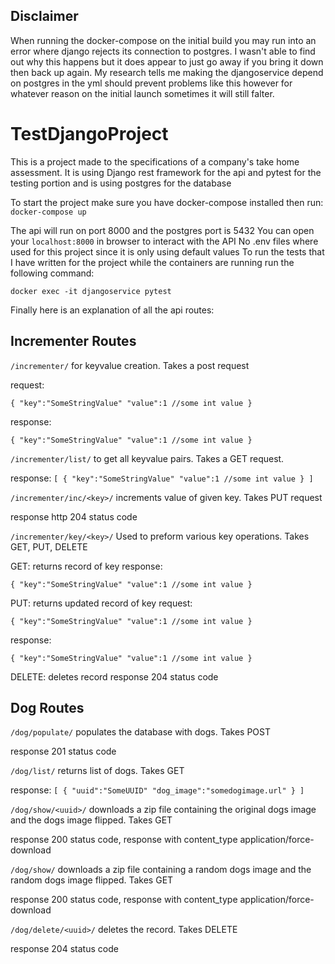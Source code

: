 ## Disclaimer
When running the docker-compose on the initial build you may run into an error where django rejects its connection to postgres. I wasn't able to find out why this happens but it does appear to just go away if you bring it down then back up again. My research tells me making the djangoservice depend on postgres in the yml should prevent problems like this however for whatever reason on the initial launch sometimes it will still falter.

# TestDjangoProject

This is a project made to the specifications of a company's take home assessment.
It is using Django rest framework for the api and pytest for the testing portion and is using postgres for the database

To start the project make sure you have docker-compose installed then run:
`docker-compose up`

The api will run on port 8000 and the postgres port is 5432
You can open your `localhost:8000` in browser to interact with the API
No .env files where used for this project since it is only using default values
To run the tests that I have written for the project while the containers are running run the following command:

`docker exec -it djangoservice pytest`

Finally here is an explanation of all the api routes:
## Incrementer Routes
`/incrementer/` for keyvalue creation. Takes a post request

request:

`{
  "key":"SomeStringValue"
  "value":1 //some int value
}`

response:

`{
  "key":"SomeStringValue"
  "value":1 //some int value
}`

`/incrementer/list/` to get all keyvalue pairs. Takes a GET request.

response:
`[
  {
    "key":"SomeStringValue"
    "value":1 //some int value
  }
 ]`
 
 `/incrementer/inc/<key>/` increments value of given key. Takes PUT request
 
 response http 204 status code
 
 `/incrementer/key/<key>/` Used to preform various key operations. Takes GET, PUT, DELETE
 
 GET: returns record of key
 response:
 
`{
  "key":"SomeStringValue"
  "value":1 //some int value
}`

PUT: returns updated record of key
request:

`{
  "key":"SomeStringValue"
  "value":1 //some int value
}`

response:

`{
  "key":"SomeStringValue"
  "value":1 //some int value
}`

DELETE: deletes record
response 204 status code


## Dog Routes
`/dog/populate/` populates the database with dogs. Takes POST

response 201 status code

`/dog/list/` returns list of dogs. Takes GET

response:
`[
  {
    "uuid":"SomeUUID"
    "dog_image":"somedogimage.url"
  }
]`

`/dog/show/<uuid>/` downloads a zip file containing the original dogs image and the dogs image flipped. Takes GET

response 200 status code, response with content_type application/force-download

`/dog/show/` downloads a zip file containing a random dogs image and the random dogs image flipped. Takes GET

response 200 status code, response with content_type application/force-download

`/dog/delete/<uuid>/` deletes the record. Takes DELETE

response 204 status code
